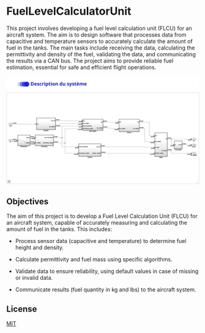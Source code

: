 # FuelLevelCalculatorUnit

This project involves developing a fuel level calculation unit (FLCU) for an aircraft system. The aim is to design software that processes data from capacitive and temperature sensors to accurately calculate the amount of fuel in the tanks. The main tasks include receiving the data, calculating the permittivity and density of the fuel, validating the data, and communicating the results via a CAN bus. The project aims to provide reliable fuel estimation, essential for safe and efficient flight operations.

<img src="images/sys.jpg" alt="img"/>

## Objectives

The aim of this project is to develop a Fuel Level Calculation Unit (FLCU) for an aircraft system, capable of accurately measuring and calculating the amount of fuel in the tanks. This includes:

- Process sensor data (capacitive and temperature) to determine fuel height and density.

- Calculate permittivity and fuel mass using specific algorithms.

- Validate data to ensure reliability, using default values in case of missing or invalid data.

- Communicate results (fuel quantity in kg and lbs) to the aircraft system.

## License

[MIT](https://choosealicense.com/licenses/mit/)
